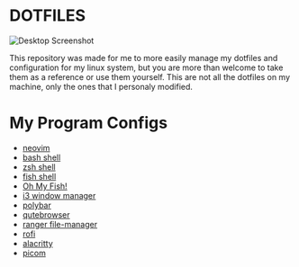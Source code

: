 # **DOTFILES**

![Desktop
Screenshot](https://gitlab.com/migueldeoleiros/dotfiles/-/raw/master/.screenshots/Screenshot_20200906_130334_thumbnail.png)

This repository was made for me to more easily manage my dotfiles and
configuration for my linux system, but you are more than welcome to take
them as a reference or use them yourself. This are not all the dotfiles
on my machine, only the ones that I personaly modified.

My Program Configs
==================

-   [neovim](https://gitlab.com/migueldeoleiros/dotfiles/-/blob/master/.config/nvim)
-   [bash shell](https://gitlab.com/migueldeoleiros/dotfiles/-/blob/master/.bashrc)
-   [zsh shell](https://gitlab.com/migueldeoleiros/dotfiles/-/blob/master/.zshrc)
-   [fish shell](https://gitlab.com/migueldeoleiros/dotfiles/-/tree/master/.config/fish)
-   [Oh My Fish!](https://gitlab.com/migueldeoleiros/dotfiles/-/tree/master/.config/omf)
-   [i3 window manager](https://gitlab.com/migueldeoleiros/dotfiles/-/tree/master/.config/i3)
-   [polybar](https://gitlab.com/migueldeoleiros/dotfiles/-/tree/master/.config/polybar)
-   [qutebrowser](https://gitlab.com/migueldeoleiros/dotfiles/-/tree/master/.config/qutebrowser)
-   [ranger file-manager](https://gitlab.com/migueldeoleiros/dotfiles/-/tree/master/.config/ranger)
-   [rofi](https://gitlab.com/migueldeoleiros/dotfiles/-/tree/master/.config/rofi)
-   [alacritty](https://gitlab.com/migueldeoleiros/dotfiles/-/tree/master/.config/alacritty)
-   [picom](https://gitlab.com/migueldeoleiros/dotfiles/-/tree/master/.config/picom.conf)
